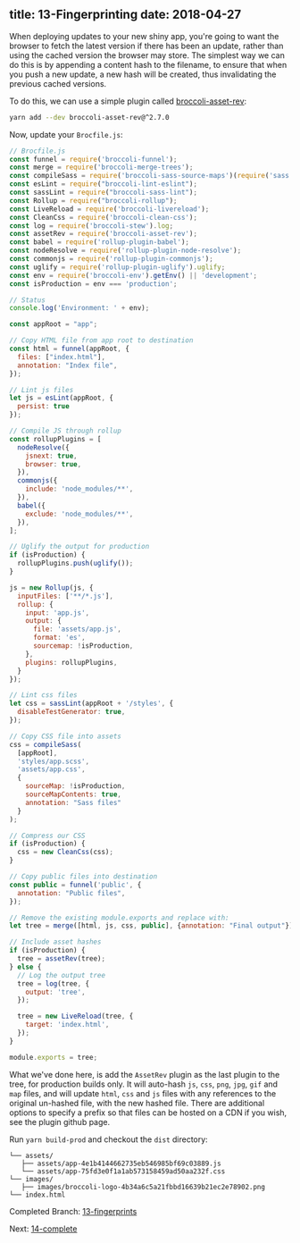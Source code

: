 title: 13-Fingerprinting
date: 2018-04-27
---

When deploying updates to your new shiny app, you're going to want the browser to fetch the latest version if there has
been an update, rather than using the cached version the browser may store. The simplest way we can do this is by
appending a content hash to the filename, to ensure that when you push a new update, a new hash will be created, thus
invalidating the previous cached versions.

To do this, we can use a simple plugin called [broccoli-asset-rev](https://github.com/rickharrison/broccoli-asset-rev):

```sh
yarn add --dev broccoli-asset-rev@^2.7.0
```

Now, update your `Brocfile.js`:

```js
// Brocfile.js
const funnel = require('broccoli-funnel');
const merge = require('broccoli-merge-trees');
const compileSass = require('broccoli-sass-source-maps')(require('sass'));
const esLint = require("broccoli-lint-eslint");
const sassLint = require("broccoli-sass-lint");
const Rollup = require("broccoli-rollup");
const LiveReload = require('broccoli-livereload');
const CleanCss = require('broccoli-clean-css');
const log = require('broccoli-stew').log;
const assetRev = require('broccoli-asset-rev');
const babel = require('rollup-plugin-babel');
const nodeResolve = require('rollup-plugin-node-resolve');
const commonjs = require('rollup-plugin-commonjs');
const uglify = require('rollup-plugin-uglify').uglify;
const env = require('broccoli-env').getEnv() || 'development';
const isProduction = env === 'production';

// Status
console.log('Environment: ' + env);

const appRoot = "app";

// Copy HTML file from app root to destination
const html = funnel(appRoot, {
  files: ["index.html"],
  annotation: "Index file",
});

// Lint js files
let js = esLint(appRoot, {
  persist: true
});

// Compile JS through rollup
const rollupPlugins = [
  nodeResolve({
    jsnext: true,
    browser: true,
  }),
  commonjs({
    include: 'node_modules/**',
  }),
  babel({
    exclude: 'node_modules/**',
  }),
];

// Uglify the output for production
if (isProduction) {
  rollupPlugins.push(uglify());
}

js = new Rollup(js, {
  inputFiles: ['**/*.js'],
  rollup: {
    input: 'app.js',
    output: {
      file: 'assets/app.js',
      format: 'es',
      sourcemap: !isProduction,
    },
    plugins: rollupPlugins,
  }
});

// Lint css files
let css = sassLint(appRoot + '/styles', {
  disableTestGenerator: true,
});

// Copy CSS file into assets
css = compileSass(
  [appRoot],
  'styles/app.scss',
  'assets/app.css',
  {
    sourceMap: !isProduction,
    sourceMapContents: true,
    annotation: "Sass files"
  }
);

// Compress our CSS
if (isProduction) {
  css = new CleanCss(css);
}

// Copy public files into destination
const public = funnel('public', {
  annotation: "Public files",
});

// Remove the existing module.exports and replace with:
let tree = merge([html, js, css, public], {annotation: "Final output"});

// Include asset hashes
if (isProduction) {
  tree = assetRev(tree);
} else {
  // Log the output tree
  tree = log(tree, {
    output: 'tree',
  });

  tree = new LiveReload(tree, {
    target: 'index.html',
  });
}

module.exports = tree;
```

What we've done here, is add the `AssetRev` plugin as the last plugin to the tree, for production builds only. It will
auto-hash `js`, `css`, `png`, `jpg`, `gif` and `map` files, and will update `html`, `css` and `js` files with any
references to the original un-hashed file, with the new hashed file. There are additional options to specify a prefix
so that files can be hosted on a CDN if you wish, see the plugin github page.

Run `yarn build-prod` and checkout the `dist` directory:

```
└── assets/
   ├── assets/app-4e1b4144662735eb546985bf69c03889.js
   └── assets/app-75fd3e0f1a1ab573158459ad50aa232f.css
└── images/
   ├── images/broccoli-logo-4b34a6c5a21fbbd16639b21ec2e78902.png
└── index.html
```

Completed Branch: [13-fingerprints](https://github.com/oligriffiths/broccolijs-tutorial/tree/13-fingerprints)

Next: [14-complete](14-complete.html)
